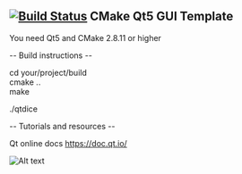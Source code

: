[![Build Status](https://travis-ci.org/Petross404/QtDice.svg?branch=master)](https://travis-ci.org/Petross404/QtDice)
CMake Qt5 GUI Template
----------------------

You need Qt5 and CMake 2.8.11 or higher

-- Build instructions --

cd your/project/build    
cmake ..    
make

./qtdice


-- Tutorials and resources --

Qt online docs
https://doc.qt.io/

![Alt text](https://imgur.com/a/4XDVe)
